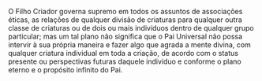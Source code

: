 ﻿O Filho Criador governa supremo em todos os assuntos de associações éticas, as relações de qualquer divisão de criaturas para qualquer outra classe de criaturas ou de dois ou mais indivíduos dentro de qualquer grupo particular; mas um tal plano não significa que o Pai Universal não possa intervir à sua própria maneira e fazer algo que agrada a mente   divina, com qualquer criatura individual em toda a criação, de acordo com o status presente ou perspectivas futuras daquele indivíduo e conforme o plano eterno e o propósito infinito do Pai.